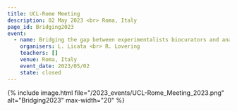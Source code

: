 ```yaml
---
title: UCL-Rome Meeting
description: 02 May 2023 <br> Roma, Italy
page_id: Bridging2023
event:
  - name: Bridging the gap between experimentalists biocurators and analysis tool providers.
    organisers: L. Licata <br> R. Lovering
    teachers: []
    venue: Roma, Italy
    event_date: 2023/05/02
    state: closed
---
```


{% include image.html file="/2023_events/UCL-Rome_Meeting_2023.png"  alt="Bridging2023" max-width="20" %}
